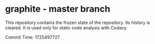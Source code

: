 # graphite - master branch

This repository contains the frozen state of the repository.
Its history is cleared. It is used only for static code
analysis with Codacy.

Commit Time: 1725497727